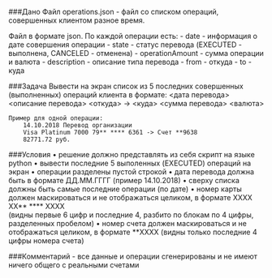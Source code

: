 ###Дано
Файл operations.json - файл со списком операций, совершенных клиентом разное время. 

Файл в формате json.
    По каждой операции есть:
        - date - информация о дате совершения операции
        - state - статус перевода (EXECUTED - выполнена, CANCELED - отменена)
        - operationAmount - сумма операции и валюта
        - description - описание типа перевода
        - from - откуда
        - to - куда

###Задача
Вывести на экран список из 5 последних совершенных (выполненных) операций клиента в формате:
        <дата перевода> <описание перевода>
        <откуда> -> <куда>
        <сумма перевода> <валюта>

    Пример для одной операции:
        14.10.2018 Перевод организации
        Visa Platinum 7000 79** **** 6361 -> Счет **9638
        82771.72 руб.

###Условия
•	решение должно представлять из себя скрипт на языке python
•	вывести последние 5 выполенных (EXECUTED) операций на экран
•	операции разделены пустой строкой
•	дата перевода должна быть в формате ДД.ММ.ГГГГ (пример 14.10.2018)
•	сверху списка должны быть самые последние операции (по дате)
•	номер карты должен маскироваться и не отображаться целиком, в формате 
XXXX XX** **** XXXX  
(видны первые 6 цифр и последние 4, разбито по блокам по 4 цифры, разделенных пробелом)
•	номер счета должен маскироваться и не отображаться целиком, в формате 
**XXXX 
(видны только последние 4 цифры номера счета)

###Комментарий
    - все данные и операции сгенерированы и не имеют ничего общего с реальными счетами



